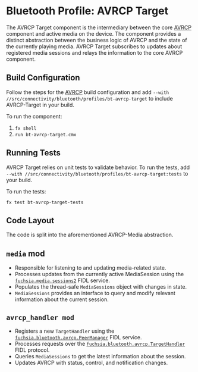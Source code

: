 # Bluetooth Profile: AVRCP Target

The AVRCP Target component is the intermediary between the core [AVRCP](https://fuchsia.googlesource.com/fuchsia/+/HEAD/src/connectivity/bluetooth/profiles/bt-avrcp/) component and active media on the device. The component provides a distinct abstraction between the business logic of AVRCP and the state of the currently playing media. AVRCP Target subscribes to updates about registered media sessions and relays the information to the core AVRCP component.

## Build Configuration

Follow the steps for the [AVRCP](https://fuchsia.googlesource.com/fuchsia/+/HEAD/src/connectivity/bluetooth/profiles/bt-avrcp/#build-configuration) build configuration and add `--with //src/connectivity/bluetooth/profiles/bt-avrcp-target` to include AVRCP-Target in your build.

To run the component:

1. `fx shell`
1. `run bt-avrcp-target.cmx`

## Running Tests

AVRCP Target relies on unit tests to validate behavior. To run the tests, add `--with //src/connectivity/bluetooth/profiles/bt-avrcp-target:tests` to your build.

To run the tests:
```
fx test bt-avrcp-target-tests
```

## Code Layout

The code is split into the aforementioned AVRCP-Media abstraction.

## `media` mod

* Responsible for listening to and updating media-related state.
* Processes updates from the currently active MediaSession using the [`fuchsia.media.sessions2`](https://fuchsia.googlesource.com/fuchsia/+/HEAD/sdk/fidl/fuchsia.media.sessions2/) FIDL service.
* Populates the thread-safe `MediaSessions` object with changes in state.
* `MediaSessions` provides an interface to query and modify relevant information about the current session.

## `avrcp_handler mod`

* Registers a new `TargetHandler` using the [`fuchsia.bluetooth.avrcp.PeerManager`](https://fuchsia.googlesource.com/fuchsia/+/HEAD/sdk/fidl/fuchsia.bluetooth.avrcp/controller.fidl) FIDL service.
* Processes requests over the [`fuchsia.bluetooth.avrcp.TargetHandler`](https://fuchsia.googlesource.com/fuchsia/+/HEAD/sdk/fidl/fuchsia.bluetooth.avrcp/target.fidl) FIDL protocol.
* Queries `MediaSessions` to get the latest information about the session.
* Updates AVRCP with status, control, and notification changes.
